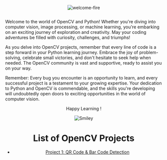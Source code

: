 <div align="center">

![welcome-fire](https://github.com/Tanwar-12/OpenCV-Projects/assets/110081008/4cad3978-426c-4cce-b3be-e26d4f9e58e8)

</div><div align="center">
  <img src="https://github.com/Tanwar-12/OpenCV-Projects/assets/110081008/064fff66-fac2-4da1-b8da-73b49e3c9fc5" alt="">
</div>


Welcome to the world of OpenCV and Python!  Whether you're diving into computer vision, image processing, or machine learning, you're embarking on an exciting journey of exploration and creativity. May your coding adventures be filled with curiosity, challenges, and triumphs!



As you delve into OpenCV projects, remember that every line of code is a step forward in your Python learning journey. Embrace the joy of problem-solving, celebrate small victories, and don't hesitate to seek help when needed. The OpenCV community is vast and supportive, ready to assist you on your way.



Remember: Every bug you encounter is an opportunity to learn, and every successful project is a testament to your growing expertise. Your dedication to Python and OpenCV is commendable, and the skills you're developing will undoubtedly open doors to exciting opportunities in the world of computer vision.

<div align="center">
<p> Happy Learning !</p>
<div>
<img src="https://github.com/fnky/fnky/raw/fnky/img/smile.gif" alt="Smiley" align="center">
</div>


# List of OpenCV Projects

- [Project 1:  QR Code & Bar Code Detection ](https://github.com/Tanwar-12/OpenCV-Projects/tree/main/QR%20Code%20%26%20Bar%20Code%20Detect)
